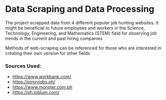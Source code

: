 # Data Scraping and Data Processing
The project scrapped data from 4 different popular job hunting websites. It might be beneficial to future employees and workers in the Science, Technology, Engineering, and Mathematics (STEM) field for observing job trends in the current and past hiring companies

Methods of web-scraping can be referenced for those who are interested in creating their own version for other fields


### Sources Used: 
- https://www.workbank.com/
- https://pinoyjobs.ph/
- https://www.monster.com.ph
- https://ph.joblum.com/